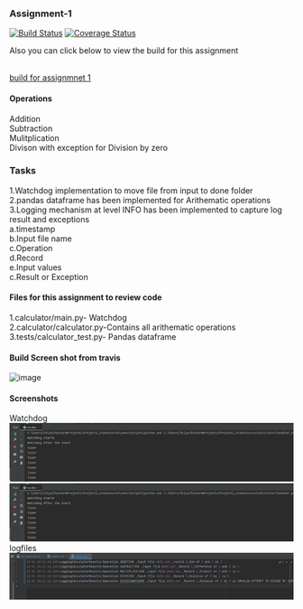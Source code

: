 ### Assignment-1

[![Build Status](https://app.travis-ci.com/njitvjk/calc2.svg?branch=branch1)](https://app.travis-ci.com/njitvjk/calc2)
[![Coverage Status](https://coveralls.io/repos/github/njitvjk/calc2/badge.svg?branch=branch1)](https://coveralls.io/github/njitvjk/calc2?branch=branch1)
<br/>

Also you can click below to view the build for this assignment<br/><br/>

[build for assignmnet 1](https://app.travis-ci.com/github/njitvjk/calc2/builds/241320285)

#### Operations
Addition<br/>
Subtraction<br/>
Mulitplication<br/>
Divison with exception for Division by zero

### Tasks
1.Watchdog implementation to move file from input to done folder<br/>
2.pandas dataframe has been implemented for Arithematic operations<br/>
3.Logging mechanism at level INFO has been implemented to capture log result and exceptions<br/> 
    a.timestamp<br/>
    b.Input file name <br/>
    c.Operation<br/>
    d.Record<br/>
    e.Input values <br/>
    c.Result or Exception<br/>


#### Files for this assignment to review code
1.calculator/main.py- Watchdog<br/>
2.calculator/calculator.py-Contains all arithematic operations<br/>
3.tests/calculator_test.py- Pandas dataframe<br/>

#### Build Screen shot from travis<br/>
![image](https://user-images.githubusercontent.com/90334123/142343365-55c5cf5e-5851-4443-9f97-e7c5f3e04144.png)

#### Screenshots
Watchdog
![img.png](img.png)
![img_1.png](img_1.png)
logfiles
![img_2.png](img_2.png)










